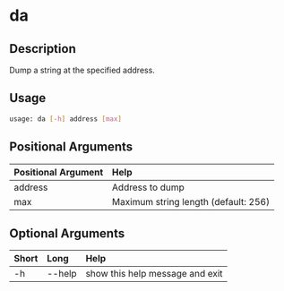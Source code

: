 <!-- THIS PART OF THIS FILE IS AUTOGENERATED. DO NOT MODIFY IT. See scripts/generate_docs.sh -->




# da

## Description


Dump a string at the specified address.
## Usage


```bash
usage: da [-h] address [max]

```
## Positional Arguments

|Positional Argument|Help|
| :--- | :--- |
|address|Address to dump|
|max|Maximum string length (default: 256)|

## Optional Arguments

|Short|Long|Help|
| :--- | :--- | :--- |
|-h|--help|show this help message and exit|

<!-- END OF AUTOGENERATED PART. Do not modify this line or the line below, they mark the end of the auto-generated part of the file. If you want to extend the documentation in a way which cannot easily be done by adding to the command help description, write below the following line. -->
<!-- ------------\>8---- ----\>8---- ----\>8------------ -->
